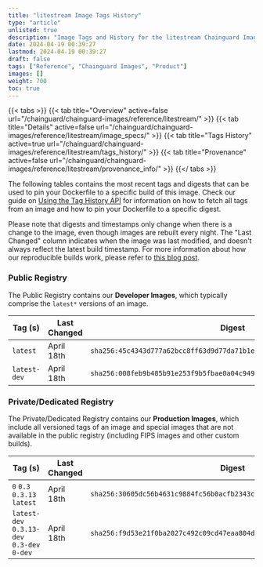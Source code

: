 ```yaml
---
title: "litestream Image Tags History"
type: "article"
unlisted: true
description: "Image Tags and History for the litestream Chainguard Image"
date: 2024-04-19 00:39:27
lastmod: 2024-04-19 00:39:27
draft: false
tags: ["Reference", "Chainguard Images", "Product"]
images: []
weight: 700
toc: true
---
```


{{< tabs >}}
{{< tab title="Overview" active=false url="/chainguard/chainguard-images/reference/litestream/" >}}
{{< tab title="Details" active=false url="/chainguard/chainguard-images/reference/litestream/image_specs/" >}}
{{< tab title="Tags History" active=true url="/chainguard/chainguard-images/reference/litestream/tags_history/" >}}
{{< tab title="Provenance" active=false url="/chainguard/chainguard-images/reference/litestream/provenance_info/" >}}
{{</ tabs >}}

The following tables contains the most recent tags and digests that can be used to pin your Dockerfile to a specific build of this image. Check our guide on [Using the Tag History API](/chainguard/chainguard-images/using-the-tag-history-api/) for information on how to fetch all tags from an image and how to pin your Dockerfile to a specific digest.

Please note that digests and timestamps only change when there is a change to the image, even though images are rebuilt every night. The "Last Changed" column indicates when the image was last modified, and doesn't always reflect the latest build timestamp. For more information about how our reproducible builds work, please refer to [this blog post](https://www.chainguard.dev/unchained/reproducing-chainguards-reproducible-image-builds).

### Public Registry
The Public Registry contains our **Developer Images**, which typically comprise the `latest*` versions of an image.

| Tag (s)       | Last Changed | Digest                                                                    |
|---------------|--------------|---------------------------------------------------------------------------|
|  `latest`     | April 18th   | `sha256:45c4343d777a62bcc8ff63d9d77da71b1e7afa2a62d45a4cd1e408baf7579289` |
|  `latest-dev` | April 18th   | `sha256:008feb9b485b91e253f9b5fbae0a04c949d5306792349c7cabe49760eef916bb` |


### Private/Dedicated Registry
The Private/Dedicated Registry contains our **Production Images**, which include all versioned tags of an image and special images that are not available in the public registry (including FIPS images and other custom builds).

| Tag (s)                                      | Last Changed | Digest                                                                    |
|----------------------------------------------|--------------|---------------------------------------------------------------------------|
|  `0` `0.3` `0.3.13` `latest`                 | April 18th   | `sha256:30605dc56b4631c9884fc56b0acfb2343c58ab47b7187aa17fc8b1ac77a574d1` |
|  `latest-dev` `0.3.13-dev` `0.3-dev` `0-dev` | April 18th   | `sha256:f9d53e21f0ba2027c492c09cd47eaa804dbbb88b02a1cf898d3fa6c5cbe62b6e` |

